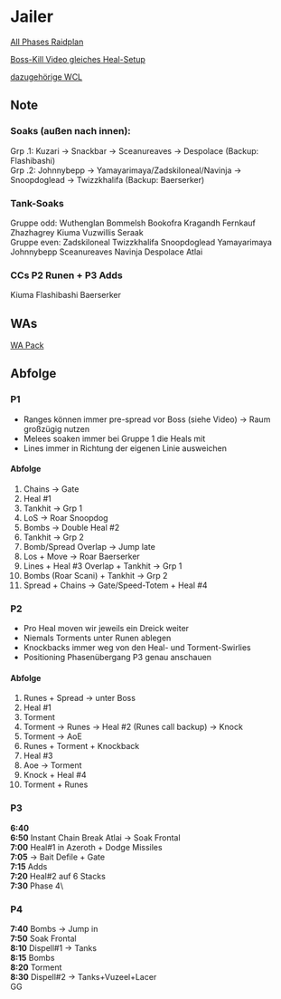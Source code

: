# Jailer

[All Phases Raidplan](https://raidplan.io/plan/WmOec7XrBe7HASed)

[Boss-Kill Video gleiches Heal-Setup](https://www.youtube.com/watch?v=AwcrrOD72k8)

[dazugehörige WCL](https://www.warcraftlogs.com/reports/LNAn8RWQK13mJjvZ)

## Note

### Soaks (außen nach innen):
Grp .1: Kuzari -> Snackbar -> Sceanureaves -> Despolace (Backup: Flashibashi)\
Grp .2: Johnnybepp ->  Yamayarimaya/Zadskiloneal/Navinja -> Snoopdoglead -> Twizzkhalifa (Backup: Baerserker)

### Tank-Soaks
Gruppe odd: Wuthenglan Bommelsh Bookofra Kragandh Fernkauf Zhazhagrey Kiuma Vuzwillis Seraak\
Gruppe even: Zadskiloneal Twizzkhalifa Snoopdoglead Yamayarimaya Johnnybepp Sceanureaves Navinja Despolace Atlai 

### CCs P2 Runen + P3 Adds
Kiuma Flashibashi Baerserker 

## WAs

[WA Pack](https://wago.io/X28bMaY89)

## Abfolge

### P1

- Ranges können immer pre-spread vor Boss (siehe Video) -> Raum großzügig nutzen
- Melees soaken immer bei Gruppe 1 die Heals mit
- Lines immer in Richtung der eigenen Linie ausweichen

#### Abfolge

1. Chains -> Gate
2. Heal #1
3. Tankhit -> Grp 1
4. LoS -> Roar Snoopdog
5. Bombs -> Double Heal #2
6. Tankhit -> Grp 2
7. Bomb/Spread Overlap -> Jump late
8. Los + Move -> Roar Baerserker
9. Lines + Heal #3 Overlap + Tankhit -> Grp 1
10. Bombs (Roar Scani) + Tankhit -> Grp 2
11. Spread + Chains -> Gate/Speed-Totem + Heal #4

### P2

- Pro Heal moven wir jeweils ein Dreick weiter
- Niemals Torments unter Runen ablegen
- Knockbacks immer weg von den Heal- und Torment-Swirlies
- Positioning Phasenübergang P3 genau anschauen

#### Abfolge

1. Runes + Spread -> unter Boss
2. Heal #1
3. Torment
4. Torment -> Runes -> Heal #2 (Runes call backup) -> Knock
5. Torment -> AoE
6. Runes + Torment + Knockback 
7. Heal #3
8. Aoe -> Torment
9. Knock + Heal #4
10. Torment + Runes

### P3

**6:40**\
**6:50** Instant Chain Break Atlai -> Soak Frontal\
**7:00** Heal#1 in Azeroth + Dodge Missiles\
**7:05** -> Bait Defile + Gate\
**7:15** Adds\
**7:20** Heal#2 auf 6 Stacks\
**7:30** Phase 4\

### P4

**7:40** Bombs -> Jump in\
**7:50** Soak Frontal\
**8:10** Dispell#1 -> Tanks\
**8:15** Bombs\
**8:20** Torment\
**8:30** Dispell#2 -> Tanks+Vuzeel+Lacer\
GG